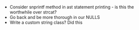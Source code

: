 - Consider snprintf method in ast statement printing - is this the worthwhile over strcat?
- Go back and be more thorough in our NULLS
- Write a custom string class? Did this
